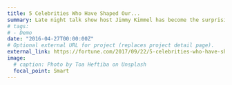 ```yaml
---
title: 5 Celebrities Who Have Shaped Our...
summary: Late night talk show host Jimmy Kimmel has become the surprising face of the health care debate ...
# tags:
# - Demo
date: "2016-04-27T00:00:00Z"
# Optional external URL for project (replaces project detail page).
external_link: https://fortune.com/2017/09/22/5-celebrities-who-have-shaped-our-understanding-of-health-for-better-and-for-worse/
image:
  # caption: Photo by Toa Heftiba on Unsplash
  focal_point: Smart
---
```


